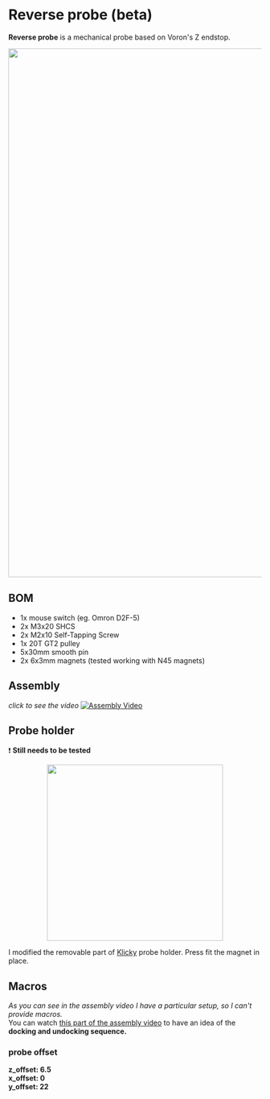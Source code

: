 # Reverse probe (beta)
**Reverse probe** is a mechanical probe based on Voron's Z endstop.
<p align="center">
  <img width="1050" src="https://user-images.githubusercontent.com/44800440/188014465-065af8de-f46c-436f-bcae-0b9f048c78ec.jpg">
</p>

## BOM

* 1x mouse switch (eg. Omron D2F-5)
* 2x M3x20 SHCS
* 2x M2x10 Self-Tapping Screw
* 1x 20T GT2 pulley
* 5x30mm smooth pin
* 2x 6x3mm magnets (tested working with N45 magnets)

## Assembly
*click to see the video*
[![Assembly Video](https://user-images.githubusercontent.com/44800440/188210821-8fd1178c-1e3d-4187-9ab7-67bd1f57ba7a.png)](https://www.youtube.com/watch?v=pl0y2BOf33Q "YouTube")

## Probe holder

:heavy_exclamation_mark: **Still needs to be tested**

<p align="center">
  <img width="350" src="https://user-images.githubusercontent.com/44800440/188212080-591d0747-9640-4fdb-a3e9-648b4b30eba7.png">
</p>

I modified the removable part of [Klicky](https://github.com/jlas1/Klicky-Probe) probe holder. Press fit the magnet in place.

## Macros
*As you can see in the assembly video I have a particular setup, so I can't provide macros.* \
You can watch [this part of the assembly video](https://youtu.be/pl0y2BOf33Q?t=92) to have an idea of the **docking and undocking sequence.**

### probe offset
**z_offset: 6.5 \
x_offset: 0 \
y_offset: 22**

